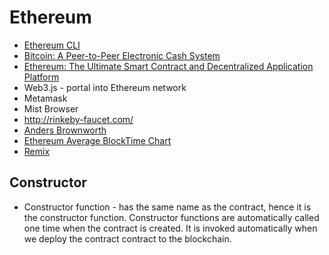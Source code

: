 # Ethereum
* [Ethereum CLI](https://ethereum.org/cli)
* [Bitcoin: A Peer-to-Peer Electronic Cash System](https://bitcoin.org/bitcoin.pdf)
* [Ethereum: The Ultimate Smart Contract and Decentralized Application Platform ](http://web.archive.org/web/20131228111141/http://vbuterin.com/ethereum.html)
* Web3.js - portal into Ethereum network
* Metamask
* Mist Browser
* http://rinkeby-faucet.com/
* [Anders Brownworth](https://anders.com/)
* [Ethereum Average BlockTime Chart](https://etherscan.io/chart/blocktime)
* [Remix](remix.ethereum.org)
## Constructor
* Constructor function - has the same name as the contract, hence it is the constructor function.  Constructor functions are automatically called one time when the contract is created.  It is invoked automatically when we deploy the contract contract to the blockchain.
